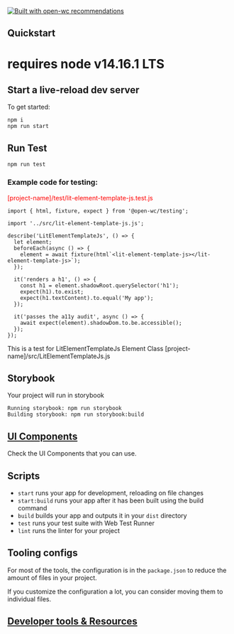 [![Built with open-wc recommendations](https://img.shields.io/badge/built%20with-open--wc-blue.svg)](https://github.com/open-wc)

## Quickstart
# requires node v14.16.1 LTS
## Start a live-reload dev server

To get started:
```
npm i
npm run start
```

## Run Test
```
npm run test
```
### Example code for testing:

<p style="color: red">[project-name]/test/lit-element-template-js.test.js</p>

```
import { html, fixture, expect } from '@open-wc/testing';

import '../src/lit-element-template-js.js';

describe('LitElementTemplateJs', () => {
  let element;
  beforeEach(async () => {
    element = await fixture(html`<lit-element-template-js></lit-element-template-js>`);
  });

  it('renders a h1', () => {
    const h1 = element.shadowRoot.querySelector('h1');
    expect(h1).to.exist;
    expect(h1.textContent).to.equal('My app');
  });

  it('passes the a11y audit', async () => {
    await expect(element).shadowDom.to.be.accessible();
  });
});
```
This is a test for LitElementTemplateJs Element Class [project-name]/src/LitElementTemplateJs.js

## Storybook
Your project will run in storybook
```
Running storybook: npm run storybook
Building storybook: npm run storybook:build
```

## [UI Components](https://vaadin.com/components)
Check the UI Components that you can use.

## Scripts

- `start` runs your app for development, reloading on file changes
- `start:build` runs your app after it has been built using the build command
- `build` builds your app and outputs it in your `dist` directory
- `test` runs your test suite with Web Test Runner
- `lint` runs the linter for your project

## Tooling configs

For most of the tools, the configuration is in the `package.json` to reduce the amount of files in your project.

If you customize the configuration a lot, you can consider moving them to individual files.

## [Developer tools & Resources](https://github.com/Mata101/lit-element-js-template/blob/main/DEVELOPER.md)